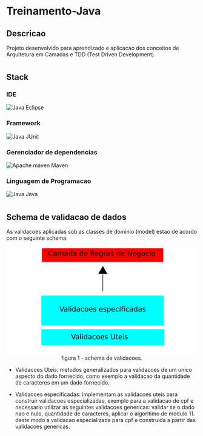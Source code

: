 # Treinamento-Java

## Descricao
Projeto desenvolvido para aprendizado e aplicacao dos conceitos de Arquitetura em Camadas e TDD (Test Driven Development).

#
## Stack

### IDE
<img alt="Java" src="https://cdn.icon-icons.com/icons2/1381/PNG/512/eclipse_94656.png" height="20" wight="20"/> Eclipse

### Framework
<img alt="Java" src="https://avatars.githubusercontent.com/u/874086?s=200&v=4" height="20" wight="20"/> JUnit

### Gerenciador de dependencias
<img alt="Apache maven" src="https://cdn.icon-icons.com/icons2/2107/PNG/512/file_type_maven_icon_130397.png" height="20" wight="20"/> Maven

### Linguagem de Programacao
<img alt="Java" src="https://cdn.jsdelivr.net/gh/devicons/devicon/icons/java/java-original.svg" height="20" wight="20"/> Java

#
## Schema de validacao de dados
As validacoes aplicadas sob as classes de dominio (model) estao de acordo com o seguinte schema.

<p align="center">
    <img src="imgs/regras-validacao.png"><br>
    figura 1 - schema de validacoes.
</p>

- Validacoes Uteis: metodos generalizados para validacoes de um unico aspecto do dado fornecido, como exemplo a validacao da quantidade de caracteres em um dado fornecido.

- Validacoes especificadas: implementam as validacoes uteis para construir validacoes especializadas, exemplo para a validacao de cpf e necessario utilizar as seguintes validacoes genericas: validar se o dado nao e nulo, quantidade de caracteres, aplicar o algoritimo de modulo 11. deste modo a validacao especializada para cpf e construida a partir das validacoes genericas.







